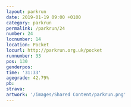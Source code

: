 ```yaml
---
layout: parkrun
date: 2019-01-19 09:00 +0100
category: parkrun
permalink: /parkrun/24
number: 24
locnumber: 14
location: Pocket
locurl: http://parkrun.org.uk/pocket
runnumber: 33
pos: 130
genderpos: 
time: '31:33'
agegrade: 42.79%
pb: 
strava: 
artwork: '/images/Shared Content/parkrun.png'
---
```

